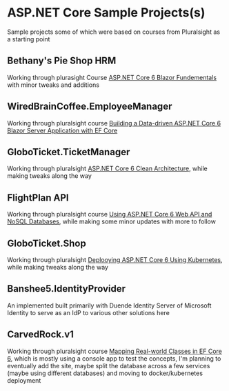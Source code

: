 # ASP.NET Core Sample Projects(s)

Sample projects some of which were based on courses from Pluralsight as a starting point

## Bethany's Pie Shop HRM

Working through plurasight Course [ASP.NET Core 6 Blazor Fundementals](https://app.pluralsight.com/library/courses/asp-dot-net-core-6-blazor-fundamentals) with minor tweaks and additions

## WiredBrainCoffee.EmployeeManager

Working through pluralsight course 
[Building a Data-driven ASP.NET Core 6 Blazor Server Application with EF Core](https://app.pluralsight.com/library/courses/asp-dot-net-core-6-blazor-ef-core-server-application-data-driven)

## GloboTicket.TicketManager

Working through pluralsight [ASP.NET Core 6 Clean Architecture](https://app.pluralsight.com/library/courses/asp-dot-net-core-6-clean-architecture), while making tweaks along the way

## FlightPlan API

Working through pluralsight course [Using ASP.NET Core 6 Web API and NoSQL Databases](https://app.pluralsight.com/library/courses/asp-dot-net-core-6-webapi-using-nosql-databases), while making some minor updates with more to follow

## GloboTicket.Shop

Working through pluralsight [Deplooying ASP.NET Core 6 Using Kubernetes](https://app.pluralsight.com/library/courses/asp-dot-net-core-6-kubernetes), while making tweaks along the way

## Banshee5.IdentityProvider

An implemented built primarily with Duende Identity Server of Microsoft Identity to serve as an IdP to various other solutions here

## CarvedRock.v1
 
Working through pluralsight course [Mapping Real-world Classes in EF Core 6](https://app.pluralsight.com/library/courses/ef-core-6-mapping-real-world-cases), which is mostly using a console app to test the concepts, I'm
planning to eventually add the site, maybe split the database across a few services (maybe using different databases) and moving to docker/kubernetes deployment
